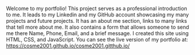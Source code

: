 Welcome to my portfolio! This project serves as a professional introduction to me. It leads to my Linkedin and my GitHub account
showcasing my many projects and future projects. It has an about me section, links to many links that tell more about me. It
also contains a form that allows someone to send me there Name, Phone, Email, and a brief message. I created this site using 
HTML, CSS, and JavaScript. You can see the live version of my portfolio at: https://cosme2001.github.io/cosme2001.gitthub.io/ 
